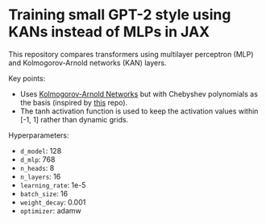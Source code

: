 # Training small GPT-2 style using KANs instead of MLPs in JAX

This repository compares transformers using multilayer perceptron (MLP) and Kolmogorov-Arnold networks (KAN) layers.

Key points:
- Uses [Kolmogorov-Arnold Networks](https://arxiv.org/abs/2404.19756) but with Chebyshev polynomials as the basis (inspired by [this](https://github.com/SynodicMonth/ChebyKAN) repo).
- The tanh activation function is used to keep the activation values within [-1, 1] rather than dynamic grids.


Hyperparameters:
- `d_model`: 128
- `d_mlp`: 768
- `n_heads`: 8
- `n_layers`: 16
- `learning_rate`: 1e-5
- `batch_size`: 16
- `weight_decay`: 0.001
- `optimizer`: adamw
